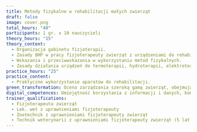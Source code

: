 ```yaml
---
title: Metody fizykalne w rehabilitacji małych zwierząt
draft: false
image: cover.png
total_hours: "40"
participants: 1 gr. x 10 nauczycieli
theory_hours: "15"
theory_content:
  - Organizacja gabinetu fizjoterapii.
  - Zasady BHP w pracy fizjoterapeuty zwierząt z urządzeniami do rehabilitacji.
  - Wskazania i przeciwwskazania w wykorzystaniu metod fizykalnych.
  - Zasady działania urządzeń do termoterapii, hydroterapii, elektroterapii, magnetoterapii, laseroterapii oraz urządzeń wykorzystujących ultradźwięki i fale uderzeniową.
practice_hours: "25"
practice_content:
  - Praktyczne wykorzystanie aparatów do rehabilitacji.
green_transformation: Ocena zarządzania szeroką gamą zwierząt, obejmująca opiekę, dobrostan i warunki utrzymania zwierząt w zoo, parku dzikiej przyrody, stajni, gospodarstwie rolnym lub ośrodku badawczym. monitorowanie warunków zdrowotnych oraz Ratowanie zwierząt znalezionych w sytuacjach, które stanowią bezpośrednie lub potencjalne zagrożenie dla ich dobrostanu. zapewnianie bezpieczeństwa fizycznego i jego egzekwowanie.
digital_competences: Umiejętność korzystania z informacji i danych, komunikowanie się i współpracę, umiejętność korzystania z mediów, rozwiązywanie problemów oraz krytyczne myślenie.
trainer_qualifications:
  - Fizjoterapeuta zwierząt
  - Lek. wet z uprawnieniami fizjoterapeuty
  - Zootechnik z uprawnieniami fizjoterapeuty zwierząt
  - Technik weterynarii z uprawnieniami fizjoterapeuty zwierząt (5 lat doświadczenia)
---
```


